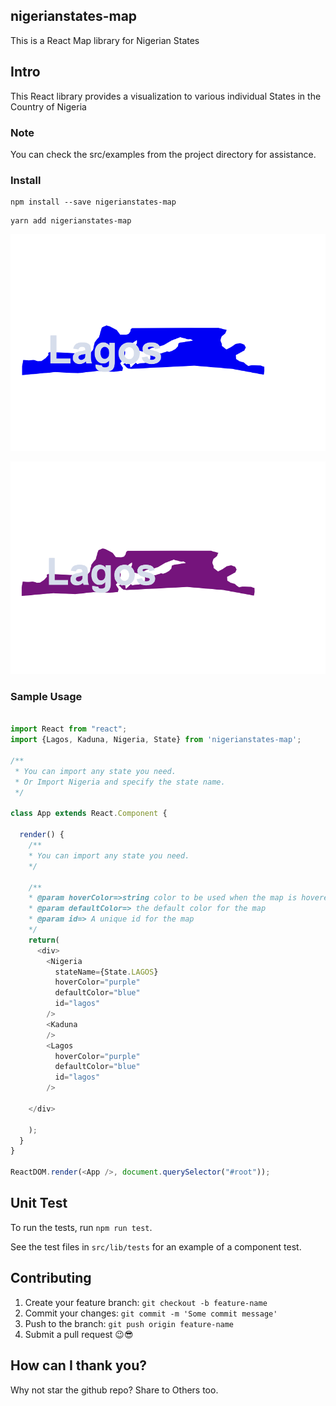 ## nigerianstates-map 

This is a React Map library for Nigerian States



## Intro

This React library provides a visualization to various individual States in the Country of Nigeria

### Note
You can check the src/examples from the project directory for assistance.

### Install
```
npm install --save nigerianstates-map
```
```
yarn add nigerianstates-map
```

![Lagos](lagossample.png)


![Lagos Hover](lagossamplehover.png)


### Sample Usage

```javascript

import React from "react";
import {Lagos, Kaduna, Nigeria, State} from 'nigerianstates-map'; 

/**
 * You can import any state you need.
 * Or Import Nigeria and specify the state name.
 */

class App extends React.Component {
  
  render() {
    /**
    * You can import any state you need.
    */
    
    /**
    * @param hoverColor=>string color to be used when the map is hovered on.
    * @param defaultColor=> the default color for the map
    * @param id=> A unique id for the map 
    */
    return(
      <div>
        <Nigeria
          stateName={State.LAGOS}
          hoverColor="purple"
          defaultColor="blue"
          id="lagos"
        />
        <Kaduna
        />
        <Lagos
          hoverColor="purple"
          defaultColor="blue"
          id="lagos"
        />
     
    </div>

    );
  }
}

ReactDOM.render(<App />, document.querySelector("#root"));
```

## Unit Test
To run the tests, run `npm run test`.

See the test files in `src/lib/tests` for an example of a component test.


## Contributing
1. Create your feature branch: `git checkout -b feature-name`
2. Commit your changes: `git commit -m 'Some commit message'`
3. Push to the branch: `git push origin feature-name`
4. Submit a pull request 😉😎

## How can I thank you?

Why not star the github repo? Share to Others too.


